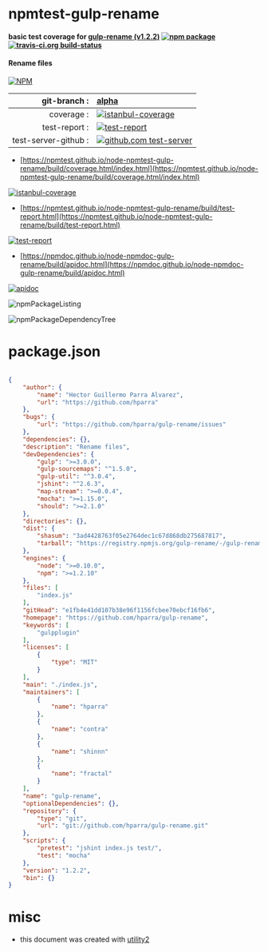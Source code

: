 # npmtest-gulp-rename

#### basic test coverage for  [gulp-rename (v1.2.2)](https://github.com/hparra/gulp-rename)  [![npm package](https://img.shields.io/npm/v/npmtest-gulp-rename.svg?style=flat-square)](https://www.npmjs.org/package/npmtest-gulp-rename) [![travis-ci.org build-status](https://api.travis-ci.org/npmtest/node-npmtest-gulp-rename.svg)](https://travis-ci.org/npmtest/node-npmtest-gulp-rename)

#### Rename files

[![NPM](https://nodei.co/npm/gulp-rename.png?downloads=true&downloadRank=true&stars=true)](https://www.npmjs.com/package/gulp-rename)

| git-branch : | [alpha](https://github.com/npmtest/node-npmtest-gulp-rename/tree/alpha)|
|--:|:--|
| coverage : | [![istanbul-coverage](https://npmtest.github.io/node-npmtest-gulp-rename/build/coverage.badge.svg)](https://npmtest.github.io/node-npmtest-gulp-rename/build/coverage.html/index.html)|
| test-report : | [![test-report](https://npmtest.github.io/node-npmtest-gulp-rename/build/test-report.badge.svg)](https://npmtest.github.io/node-npmtest-gulp-rename/build/test-report.html)|
| test-server-github : | [![github.com test-server](https://npmtest.github.io/node-npmtest-gulp-rename/GitHub-Mark-32px.png)](https://npmtest.github.io/node-npmtest-gulp-rename/build/app/index.html) | | build-artifacts : | [![build-artifacts](https://npmtest.github.io/node-npmtest-gulp-rename/glyphicons_144_folder_open.png)](https://github.com/npmtest/node-npmtest-gulp-rename/tree/gh-pages/build)|

- [https://npmtest.github.io/node-npmtest-gulp-rename/build/coverage.html/index.html](https://npmtest.github.io/node-npmtest-gulp-rename/build/coverage.html/index.html)

[![istanbul-coverage](https://npmtest.github.io/node-npmtest-gulp-rename/build/screenCapture.buildCi.browser.%252Ftmp%252Fbuild%252Fcoverage.lib.html.png)](https://npmtest.github.io/node-npmtest-gulp-rename/build/coverage.html/index.html)

- [https://npmtest.github.io/node-npmtest-gulp-rename/build/test-report.html](https://npmtest.github.io/node-npmtest-gulp-rename/build/test-report.html)

[![test-report](https://npmtest.github.io/node-npmtest-gulp-rename/build/screenCapture.buildCi.browser.%252Ftmp%252Fbuild%252Ftest-report.html.png)](https://npmtest.github.io/node-npmtest-gulp-rename/build/test-report.html)

- [https://npmdoc.github.io/node-npmdoc-gulp-rename/build/apidoc.html](https://npmdoc.github.io/node-npmdoc-gulp-rename/build/apidoc.html)

[![apidoc](https://npmdoc.github.io/node-npmdoc-gulp-rename/build/screenCapture.buildCi.browser.%252Ftmp%252Fbuild%252Fapidoc.html.png)](https://npmdoc.github.io/node-npmdoc-gulp-rename/build/apidoc.html)

![npmPackageListing](https://npmtest.github.io/node-npmtest-gulp-rename/build/screenCapture.npmPackageListing.svg)

![npmPackageDependencyTree](https://npmtest.github.io/node-npmtest-gulp-rename/build/screenCapture.npmPackageDependencyTree.svg)



# package.json

```json

{
    "author": {
        "name": "Hector Guillermo Parra Alvarez",
        "url": "https://github.com/hparra"
    },
    "bugs": {
        "url": "https://github.com/hparra/gulp-rename/issues"
    },
    "dependencies": {},
    "description": "Rename files",
    "devDependencies": {
        "gulp": ">=3.0.0",
        "gulp-sourcemaps": "^1.5.0",
        "gulp-util": "^3.0.4",
        "jshint": "^2.6.3",
        "map-stream": ">=0.0.4",
        "mocha": ">=1.15.0",
        "should": ">=2.1.0"
    },
    "directories": {},
    "dist": {
        "shasum": "3ad4428763f05e2764dec1c67d868db275687817",
        "tarball": "https://registry.npmjs.org/gulp-rename/-/gulp-rename-1.2.2.tgz"
    },
    "engines": {
        "node": ">=0.10.0",
        "npm": ">=1.2.10"
    },
    "files": [
        "index.js"
    ],
    "gitHead": "e1fb4e41dd107b38e96f1156fcbee70ebcf16fb6",
    "homepage": "https://github.com/hparra/gulp-rename",
    "keywords": [
        "gulpplugin"
    ],
    "licenses": [
        {
            "type": "MIT"
        }
    ],
    "main": "./index.js",
    "maintainers": [
        {
            "name": "hparra"
        },
        {
            "name": "contra"
        },
        {
            "name": "shinnn"
        },
        {
            "name": "fractal"
        }
    ],
    "name": "gulp-rename",
    "optionalDependencies": {},
    "repository": {
        "type": "git",
        "url": "git://github.com/hparra/gulp-rename.git"
    },
    "scripts": {
        "pretest": "jshint index.js test/",
        "test": "mocha"
    },
    "version": "1.2.2",
    "bin": {}
}
```



# misc
- this document was created with [utility2](https://github.com/kaizhu256/node-utility2)
